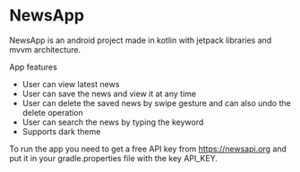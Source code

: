 # NewsApp
NewsApp is an android project made in kotlin with jetpack libraries and mvvm architecture.

App features
- User can view latest news
- User can save the news and view it at any time
- User can delete the saved news by swipe gesture and can also undo the delete operation
- User can search the news by typing the keyword
- Supports dark theme


To run the app you need to get a free API key from https://newsapi.org and put it in your gradle.properties file with the key API_KEY.